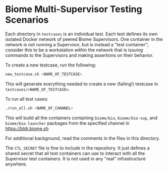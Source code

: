 Biome Multi-Supervisor Testing Scenarios
==========================================

Each directory in `testcases` is an individual test. Each test defines
its own isolated Docker network of peered Biome Supervisors. One
container in the network is not running a Supervisor, but is instead a
"test container"; consider this to be a workstation within the network
that is issuing commands to the Supervisors and making assertions on
their behavior.

To create a new testcase, run the following:

``` sh
new_testcase.sh <NAME_OF_TESTCASE>
```

This will generate everything needed to create a new (failing!)
testcase in `testcases/<NAME_OF_TESTCASE>`.

To run all test cases:

``` sh
./run_all.sh <NAME_OF_CHANNEL>
```

This will build all the containers containing `biome/bio`,
`biome/bio-sup`, and `biome/bio-launcher` packages from the specified
channel in https://bldr.biome.sh

For additional background, read the comments in the files in this
directory.

The `CTL_SECRET` file is fine to include in the repository. It just
defines a shared secret that all test containers can use to interact
with all the Supervisor test containers. It is not used in any "real"
infrastructure anywhere.
